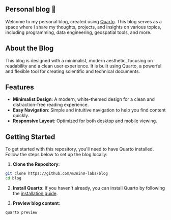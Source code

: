 
## Personal blog 📘

Welcome to my personal blog, created using [Quarto](https://quarto.org/). This blog serves as a space where I share my thoughts, projects, and insights on various topics, including programming, data engineering, geospatial tools, and more.

## About the Blog

This blog is designed with a minimalist, modern aesthetic, focusing on readability and a clean user experience. It is built using Quarto, a powerful and flexible tool for creating scientific and technical documents.

## Features

- **Minimalist Design**: A modern, white-themed design for a clean and distraction-free reading experience.
- **Easy Navigation**: Simple and intuitive navigation to help you find content quickly.
- **Responsive Layout**: Optimized for both desktop and mobile viewing.

## Getting Started

To get started with this repository, you'll need to have Quarto installed. Follow the steps below to set up the blog locally:

1. **Clone the Repository**:

```sh
git clone https://github.com/m3nin0-labs/blog
cd blog
```

2. **Install Quarto**: If you haven't already, you can install Quarto by following the [installation guide](https://quarto.org/docs/get-started/).


3. **Preview blog content**:

```sh
quarto preview
```
